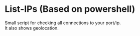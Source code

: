 # List-IPs (Based on powershell)
  Small script for checking all connections to your port/ip.<br>
  It also shows geolocation.
